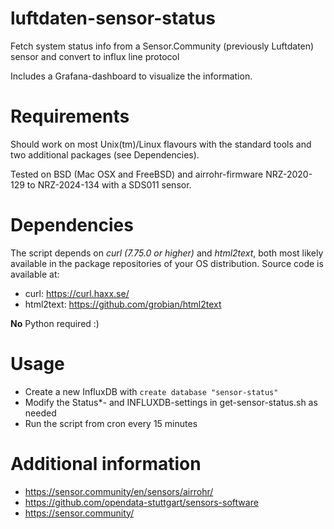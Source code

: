 # luftdaten-sensor-status
Fetch system status info from a Sensor.Community (previously Luftdaten)
sensor and convert to influx line protocol

Includes a Grafana-dashboard to visualize the information.
# Requirements

Should work on most Unix(tm)/Linux flavours with the standard tools and
two additional packages (see Dependencies).

Tested on BSD (Mac OSX and FreeBSD) and airrohr-firmware NRZ-2020-129
to NRZ-2024-134 with a SDS011 sensor.

# Dependencies

The script depends on _curl_ _(7.75.0 or higher)_ and _html2text_, both most
likely available in the package repositories of your OS distribution. Source
code is available at:

* curl: https://curl.haxx.se/
* html2text: https://github.com/grobian/html2text

**No** Python required :)

# Usage

* Create a new InfluxDB with `create database "sensor-status"`
* Modify the Status\*- and INFLUXDB-settings in get-sensor-status.sh as needed
* Run the script from cron every 15 minutes

# Additional information

* https://sensor.community/en/sensors/airrohr/
* https://github.com/opendata-stuttgart/sensors-software
* https://sensor.community/
